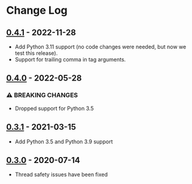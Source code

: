 # Change Log

## [0.4.1](https://github.com/dldevinc/jinja2-simple-tags/tree/v0.4.1) - 2022-11-28

-   Add Python 3.11 support (no code changes were needed, but now we test this release).
-   Support for trailing comma in tag arguments.

## [0.4.0](https://github.com/dldevinc/jinja2-simple-tags/tree/v0.4.0) - 2022-05-28

### ⚠ BREAKING CHANGES

-   Dropped support for Python 3.5

## [0.3.1](https://github.com/dldevinc/jinja2-simple-tags/tree/v0.3.1) - 2021-03-15

-   Add Python 3.5 and Python 3.9 support

## [0.3.0](https://github.com/dldevinc/jinja2-simple-tags/tree/v0.3.0) - 2020-07-14

-   Thread safety issues have been fixed
